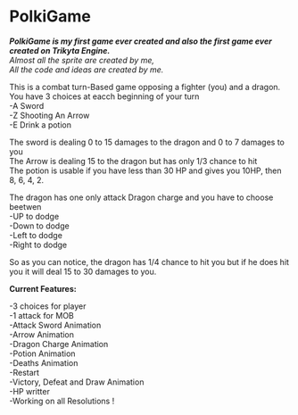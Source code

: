 # PolkiGame

***PolkiGame is my first  game ever created and also the first game ever created on Trikyta Engine. <br/>***
*Almost all the sprite are created by me,</br>
All the code and ideas are created by me.</br>*

This is a combat turn-Based game opposing a fighter (you) and a dragon. <br/>
You have 3 choices at eacch beginning of your turn <br/>
-A Sword<br/>
-Z Shooting An Arrow<br/>
-E Drink a potion<br/>

The sword is dealing 0 to 15 damages to the dragon and 0 to 7 damages to you<br/>
The Arrow is dealing 15 to the dragon but has only 1/3 chance to hit<br/>
The potion is usable if you have less than 30 HP and gives you 10HP, then 8, 6, 4, 2.<br/>

The dragon has one only attack Dragon charge and you have to choose beetwen<br/>
-UP to dodge<br/>
-Down to dodge<br/>
-Left to dodge<br/>
-Right to dodge<br/>

So as you can notice, the dragon has 1/4 chance to hit you but if he does hit you it will deal 15 to 30 damages to you.<br/>


**Current Features:**</br>

-3 choices for player</br>
-1 attack for MOB</br>
-Attack Sword Animation</br>
-Arrow Animation</br>
-Dragon Charge Animation</br>
-Potion Animation</br>
-Deaths Animation</br>
-Restart</br>
-Victory, Defeat and Draw Animation</br>
-HP writter</br>
-Working on all Resolutions ! </br>
